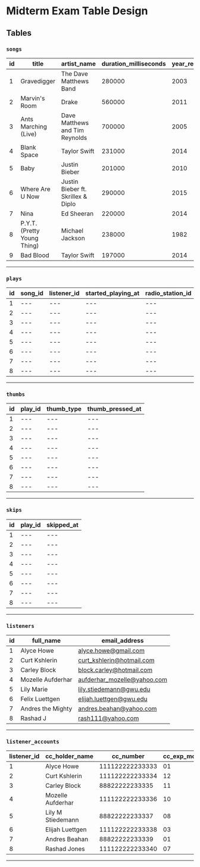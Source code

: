 # Midterm Exam Table Design

## Tables

### `songs`

id | title | artist_name | duration_milliseconds | year_recorded
--- | --- | --- | --- | ---
1 | Gravedigger | The Dave Matthews Band | 280000 | 2003
2 | Marvin's Room | Drake | 560000 | 2011
3 | Ants Marching (Live) | Dave Matthews and Tim Reynolds | 700000 | 2005
4 | Blank Space | Taylor Swift | 231000 | 2014
5 | Baby | Justin Bieber | 201000 | 2010
6 | Where Are U Now | Justin Bieber ft. Skrillex & Diplo | 290000 | 2015
7 | Nina | Ed Sheeran | 220000 | 2014
8 | P.Y.T. (Pretty Young Thing) | Michael Jackson | 238000 | 1982
9 | Bad Blood | Taylor Swift | 197000 | 2014

<hr>

### `plays`

id | song_id | listener_id | started_playing_at | radio_station_id
--- | --- | --- | --- | ---
1 | --- | --- | --- | ---
2 | --- | --- | --- | ---
3 | --- | --- | --- | ---
4 | --- | --- | --- | ---
5 | --- | --- | --- | ---
6 | --- | --- | --- | ---
7 | --- | --- | --- | ---
8 | --- | --- | --- | ---

<hr>

### `thumbs`

id | play_id | thumb_type | thumb_pressed_at
--- | --- | --- | ---
1 | --- | --- | ---
2 | --- | --- | ---
3 | --- | --- | ---
4 | --- | --- | ---
5 | --- | --- | ---
6 | --- | --- | ---
7 | --- | --- | ---
8 | --- | --- | ---

<hr>

### `skips`

id | play_id | skipped_at
--- | --- | ---
1 | --- | ---
2 | --- | ---
3 | --- | ---
4 | --- | ---
5 | --- | ---
6 | --- | ---
7 | --- | ---
8 | --- | ---

<hr>

### `listeners`

id | full_name | email_address
--- | --- | ---
1 | Alyce Howe | alyce.howe@gmail.com
2 | Curt Kshlerin | curt_kshlerin@hotmail.com
3 | Carley Block | block.carley@hotmail.com
4 | Mozelle Aufderhar | aufderhar_mozelle@yahoo.com
5 | Lily Marie | lily.stiedemann@gwu.edu
6 | Felix Luettgen | elijah.luettgen@gwu.edu
7 | Andres the Mighty | andres.beahan@yahoo.com
8 | Rashad J | rash111@yahoo.com

<hr>

### `listener_accounts`

listener_id | cc_holder_name | cc_number | cc_exp_month | cc_exp_year | cc_zipcode | invoice_usd_per_day
--- | --- | --- | --- | --- | --- | ---
1 | Alyce Howe        | 111122222233333 | 01 | 2016 | 06405 | 0.00
2 | Curt Kshlerin     | 111122222233334 | 12 | 2020 | 20052 | 0.40
3 | Carley Block      | 88822222233335  | 11 | 2017 | 20037 | 0.40
4 | Mozelle Aufderhar | 111122222233336 | 10 | 2018 | 20001 | 0.00
5 | Lily M Stiedemann | 88822222233337  | 08 | 2015 | 20052 | 0.40
6 | Elijah Luettgen   | 111122222233338 | 03 | 2016 | 20037 | 0.00
7 | Andres Beahan     | 88822222233339  | 01 | 2015 | 20001 | 0.20
8 | Rashad Jones      | 111122222233340 | 07 | 2016 | 20052 | 0.20

<hr>
